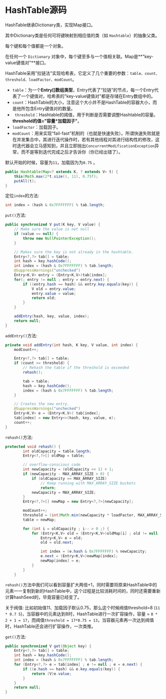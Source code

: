 # HashTable源码

HashTable继承Dictionary类，实现Map接口。

其中Dictionary类是任何可将键映射到相应值的类（如 `Hashtable`）的抽象父类。

每个键和每个值都是一个对象。

在任何一个 `Dictionary` 对象中，每个键至多与一个值相关联。Map是**"key-value键值对"**接口。

HashTable采用"拉链法"实现哈希表，它定义了几个重要的参数：`table、count、threshold、loadFactor、modCount`。

*  `table`：为一个**Entry[]数组类型**，Entry代表了“拉链”的节点，每一个Entry代表了一个键值对，哈希表的"key-value键值对"都是存储在Entry数组中的。
* `count`：HashTable的大小，注意这个大小并不是HashTable的容器大小，而是他所包含Entry键值对的数量。
* ` threshold`：Hashtable的阈值，用于判断是否需要调整Hashtable的容量。**threshold的值="容量*加载因子"**。
* `loadFactor`：加载因子。
*  `modCount`：用来实现“fail-fast”机制的（也就是快速失败）。所谓快速失败就是在并发集合中，其进行迭代操作时，若有其他线程对其进行结构性的修改，这时迭代器会立马感知到，并且立即抛出`ConcurrentModificationException`异常，而不是等到迭代完成之后才告诉你（你已经出错了）。

默认开始的时候，容量为`11`，加载因为为`0.75`  。

```java
public Hashtable(Map<? extends K, ? extends V> t) {
    this(Math.max(2*t.size(), 11), 0.75f);
    putAll(t);
}
```

 定位`index`的方法:

```java
int index = (hash & 0x7FFFFFFF) % tab.length;
```

`put()`方法:

```java
public synchronized V put(K key, V value) {
    // Make sure the value is not null
    if (value == null) {
        throw new NullPointerException();
    }

    // Makes sure the key is not already in the hashtable.
    Entry<?,?> tab[] = table;
    int hash = key.hashCode();
    int index = (hash & 0x7FFFFFFF) % tab.length;
    @SuppressWarnings("unchecked")
    Entry<K,V> entry = (Entry<K,V>)tab[index];
    for(; entry != null ; entry = entry.next) {
        if ((entry.hash == hash) && entry.key.equals(key)) {
            V old = entry.value;
            entry.value = value;
            return old;
        }
    }

    addEntry(hash, key, value, index);
    return null;
}
```

`addEntry()`方法:

```java
private void addEntry(int hash, K key, V value, int index) {
    modCount++;

    Entry<?,?> tab[] = table;
    if (count >= threshold) {
        // Rehash the table if the threshold is exceeded
        rehash();

        tab = table;
        hash = key.hashCode();
        index = (hash & 0x7FFFFFFF) % tab.length;
    }

    // Creates the new entry.
    @SuppressWarnings("unchecked")
    Entry<K,V> e = (Entry<K,V>) tab[index];
    tab[index] = new Entry<>(hash, key, value, e);
    count++;
}
```

`rehash()`方法:

```java
protected void rehash() {
        int oldCapacity = table.length;
        Entry<?,?>[] oldMap = table;

        // overflow-conscious code
        int newCapacity = (oldCapacity << 1) + 1;
        if (newCapacity - MAX_ARRAY_SIZE > 0) {
            if (oldCapacity == MAX_ARRAY_SIZE)
                // Keep running with MAX_ARRAY_SIZE buckets
                return;
            newCapacity = MAX_ARRAY_SIZE;
        }
        Entry<?,?>[] newMap = new Entry<?,?>[newCapacity];

        modCount++;
        threshold = (int)Math.min(newCapacity * loadFactor, MAX_ARRAY_SIZE + 1);
        table = newMap;

        for (int i = oldCapacity ; i-- > 0 ;) {
            for (Entry<K,V> old = (Entry<K,V>)oldMap[i] ; old != null ; ) {
                Entry<K,V> e = old;
                old = old.next;

                int index = (e.hash & 0x7FFFFFFF) % newCapacity;
                e.next = (Entry<K,V>)newMap[index];
                newMap[index] = e;
            }
        }
    }
```

`rehash()`方法中我们可以看到容量扩大两倍+1，同时需要将原来HashTable中的元素一一复制到新的HashTable中，这个过程是比较消耗时间的，同时还需要重新计算hashSeed的，毕竟容量已经变了。

关于阀值: 比如初始值11、加载因子默认0.75，那么这个时候阀值threshold=8 (`11 * 0.7 5`)，当容器中的元素达到8时，HashTable进行一次扩容操作，容量 = `8 * 2 + 1 = 17`，而阀值`threshold = 17*0.75 = 13`，当容器元素再一次达到阀值时，HashTable还会进行扩容操作，一次类推。

`get()`方法:

```java
public synchronized V get(Object key) {
    Entry<?,?> tab[] = table;
    int hash = key.hashCode();
    int index = (hash & 0x7FFFFFFF) % tab.length;
    for (Entry<?,?> e = tab[index] ; e != null ; e = e.next) {
        if ((e.hash == hash) && e.key.equals(key)) {
            return (V)e.value;
        }
    }
    return null;
}
```

